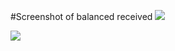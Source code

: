 #Screenshot of balanced received
![](https://cloud.githubusercontent.com/assets/9850882/10864891/dceaf352-8021-11e5-8f20-b4860cf52682.png)

![](https://cloud.githubusercontent.com/assets/9850882/10864893/e5573a14-8021-11e5-99fa-feab6499c095.jpg)
